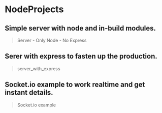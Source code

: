 # NodeProjects

## Simple server with node and in-build modules.
> Server - Only Node - No Express

## Serer with express to fasten up the production.
> server_with_express

## Socket.io example to work realtime and get instant details.
> Socket.io example